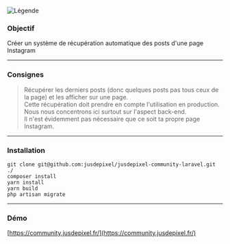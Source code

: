  
  
![Légende](https://community.jusdepixel.fr/logo.png)

### Objectif
Créer un système de récupération automatique des posts d'une page Instagram

***
### Consignes
> Récupérer les derniers posts (donc quelques posts pas tous ceux de la page) et les afficher sur une page.  
> Cette récupération doit prendre en compte l'utilisation en production.  
> Nous nous concentrons ici surtout sur l'aspect back-end.  
> Il n'est évidemment pas nécessaire que ce soit ta propre page Instagram.

***
### Installation

```
git clone git@github.com:jusdepixel/jusdepixel-community-laravel.git ./
composer install
yarn install
yarn build
php artisan migrate
```

***
### Démo
[https://community.jusdepixel.fr/](https://community.jusdepixel.fr/)

